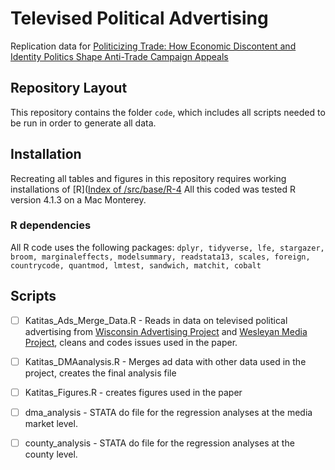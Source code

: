 # Televised Political Advertising
Replication data for [Politicizing Trade: How Economic Discontent and Identity Politics Shape Anti-Trade Campaign Appeals](https://www.dropbox.com/s/jvh35k8l5hgrryf/Katitas_JMP.pdf?dl=0)

## Repository Layout 
This repository contains the folder ``code``, which includes all scripts needed to be run in order to generate all data.

## Installation 
Recreating all tables and figures in this repository requires working installations of [R]([Index of /src/base/R-4](https://cran.r-project.org/src/base/R-4/)  All this coded was tested R version 4.1.3 on a Mac Monterey. 

### R dependencies 
All R code uses the following packages: ``dplyr, tidyverse, lfe, stargazer, broom, marginaleffects, modelsummary, readstata13, scales, foreign, countrycode, quantmod, lmtest, sandwich, matchit, cobalt`` 

## Scripts
- [ ] Katitas_Ads_Merge_Data.R - Reads in data on televised political advertising from [Wisconsin Advertising Project](https://elections.wisc.edu/wisconsin-advertising-project/) and [Wesleyan Media Project](http://mediaproject.wesleyan.edu/), cleans and codes issues used in the paper. 
- [ ] Katitas_DMAanalysis.R - Merges ad data with other data used in the project, creates the final analysis file 
- [ ] Katitas_Figures.R - creates figures used in the paper 
- [ ] dma_analysis - STATA do file for the regression analyses at the media market level. 
- [ ] county_analysis - STATA do file for the regression analyses at the county level. 






